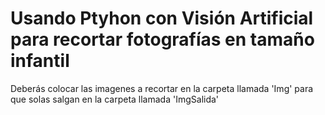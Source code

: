 # Usando Ptyhon con Visión Artificial para recortar fotografías en tamaño infantil
Deberás colocar las imagenes a recortar en la carpeta llamada 'Img' para que solas salgan en la carpeta llamada 'ImgSalida'
